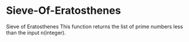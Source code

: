 # Sieve-Of-Eratosthenes
Sieve of Eratosthenes
This function returns the list of prime numbers less than the input n(integer).
